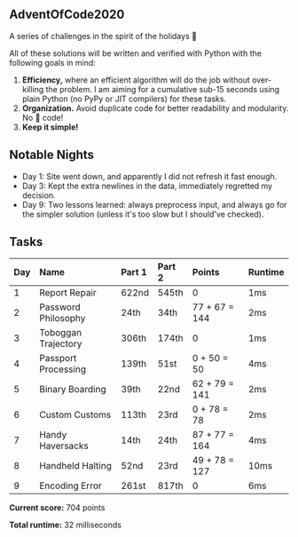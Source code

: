 ## AdventOfCode2020
A series of challenges in the spirit of the holidays 🎄

All of these solutions will be written and verified with Python with the following goals in mind:
1. __Efficiency,__ where an efficient algorithm will do the job without over-killing the problem. I am aiming for a cumulative sub-15 seconds using plain Python (no PyPy or JIT compilers) for these tasks.
2. __Organization.__ Avoid duplicate code for better readability and modularity. No 🍝 code!
3. __Keep it simple!__

## Notable Nights

- Day 1: Site went down, and apparently I did not refresh it fast enough.
- Day 3: Kept the extra newlines in the data, immediately regretted my decision.
- Day 9: Two lessons learned: always preprocess input, and always go for the simpler solution (unless it's too slow but I should've checked).

## Tasks

| Day | Name                               | Part 1 | Part 2 | Points        | Runtime |
| --- | :--------------------------------- |:------ |:------ | :------------ | :------ |
| 1   | Report Repair                      | 622nd  | 545th  | 0             | 1ms     |
| 2   | Password Philosophy                | 24th   | 34th   | 77 + 67 = 144 | 2ms     |
| 3   | Toboggan Trajectory                | 306th  | 174th  | 0             | 1ms     |
| 4   | Passport Processing                | 139th  | 51st   | 0 + 50 = 50   | 4ms     |
| 5   | Binary Boarding                    | 39th   | 22nd   | 62 + 79 = 141 | 2ms     |
| 6   | Custom Customs                     | 113th  | 23rd   | 0 + 78 = 78   | 2ms     |
| 7   | Handy Haversacks                   | 14th   | 24th   | 87 + 77 = 164 | 4ms     |
| 8   | Handheld Halting                   | 52nd   | 23rd   | 49 + 78 = 127 | 10ms    |
| 9   | Encoding Error                     | 261st  | 817th  | 0             | 6ms     |

__Current score:__ 704 points

__Total runtime:__ 32 milliseconds
